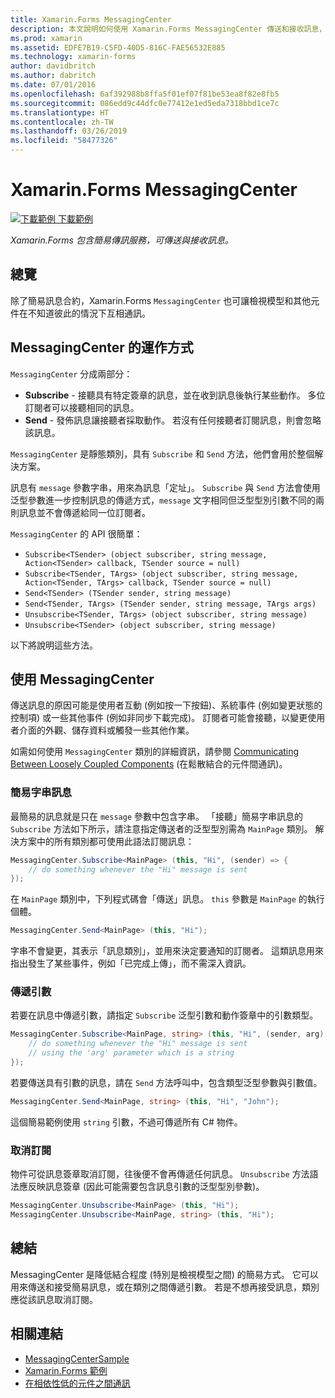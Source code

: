 ```yaml
---
title: Xamarin.Forms MessagingCenter
description: 本文說明如何使用 Xamarin.Forms MessagingCenter 傳送和接收訊息，減低檢視模型等類別之間的結合程度。
ms.prod: xamarin
ms.assetid: EDFE7B19-C5FD-40D5-816C-FAE56532E885
ms.technology: xamarin-forms
author: davidbritch
ms.author: dabritch
ms.date: 07/01/2016
ms.openlocfilehash: 6af392988b8ffa5f01ef07f81be53ea8f82e8fb5
ms.sourcegitcommit: 086edd9c44dfc0e77412e1ed5eda7318bbd1ce7c
ms.translationtype: HT
ms.contentlocale: zh-TW
ms.lasthandoff: 03/26/2019
ms.locfileid: "58477326"
---
```

# <a name="xamarinforms-messagingcenter"></a>Xamarin.Forms MessagingCenter

[![下載範例](~/media/shared/download.png) 下載範例](https://developer.xamarin.com/samples/UsingMessagingCenter)

_Xamarin.Forms 包含簡易傳訊服務，可傳送與接收訊息。_

<a name="Overview" />

## <a name="overview"></a>總覽

除了簡易訊息合約，Xamarin.Forms `MessagingCenter` 也可讓檢視模型和其他元件在不知道彼此的情況下互相通訊。

<a name="How_the_MessagingCenter_Works" />

## <a name="how-the-messagingcenter-works"></a>MessagingCenter 的運作方式

`MessagingCenter` 分成兩部分：

-  **Subscribe** - 接聽具有特定簽章的訊息，並在收到訊息後執行某些動作。 多位訂閱者可以接聽相同的訊息。
-  **Send** - 發佈訊息讓接聽者採取動作。 若沒有任何接聽者訂閱訊息，則會忽略該訊息。

`MessagingCenter` 是靜態類別，具有 `Subscribe` 和 `Send` 方法，他們會用於整個解決方案。

訊息有 `message` 參數字串，用來為訊息「定址」。 `Subscribe` 與 `Send` 方法會使用泛型參數進一步控制訊息的傳遞方式，`message` 文字相同但泛型型別引數不同的兩則訊息並不會傳遞給同一位訂閱者。

`MessagingCenter` 的 API 很簡單：

- `Subscribe<TSender> (object subscriber, string message, Action<TSender> callback, TSender source = null)`
- `Subscribe<TSender, TArgs> (object subscriber, string message, Action<TSender, TArgs> callback, TSender source = null)`
- `Send<TSender> (TSender sender, string message)`
- `Send<TSender, TArgs> (TSender sender, string message, TArgs args)`
- `Unsubscribe<TSender, TArgs> (object subscriber, string message)`
- `Unsubscribe<TSender> (object subscriber, string message)`

以下將說明這些方法。

<a name="Using_the_MessagingCenter" />

## <a name="using-the-messagingcenter"></a>使用 MessagingCenter

傳送訊息的原因可能是使用者互動 (例如按一下按鈕)、系統事件 (例如變更狀態的控制項) 或一些其他事件 (例如非同步下載完成)。 訂閱者可能會接聽，以變更使用者介面的外觀、儲存資料或觸發一些其他作業。

如需如何使用 `MessagingCenter` 類別的詳細資訊，請參閱 [Communicating Between Loosely Coupled Components](~/xamarin-forms/enterprise-application-patterns/communicating-between-loosely-coupled-components.md) (在鬆散結合的元件間通訊)。

### <a name="simple-string-message"></a>簡易字串訊息

最簡易的訊息就是只在 `message` 參數中包含字串。 「接聽」簡易字串訊息的 `Subscribe` 方法如下所示，請注意指定傳送者的泛型型別需為 `MainPage` 類別。 解決方案中的所有類別都可使用此語法訂閱訊息：

```csharp
MessagingCenter.Subscribe<MainPage> (this, "Hi", (sender) => {
    // do something whenever the "Hi" message is sent
});
```

在 `MainPage` 類別中，下列程式碼會「傳送」訊息。 `this` 參數是 `MainPage` 的執行個體。

```csharp
MessagingCenter.Send<MainPage> (this, "Hi");
```

字串不會變更，其表示「訊息類別」，並用來決定要通知的訂閱者。 這類訊息用來指出發生了某些事件，例如「已完成上傳」，而不需深入資訊。

### <a name="passing-an-argument"></a>傳遞引數

若要在訊息中傳遞引數，請指定 `Subscribe` 泛型引數和動作簽章中的引數類型。

```csharp
MessagingCenter.Subscribe<MainPage, string> (this, "Hi", (sender, arg) => {
    // do something whenever the "Hi" message is sent
    // using the 'arg' parameter which is a string
});
```

若要傳送具有引數的訊息，請在 `Send` 方法呼叫中，包含類型泛型參數與引數值。

```csharp
MessagingCenter.Send<MainPage, string> (this, "Hi", "John");
```

這個簡易範例使用 `string` 引數，不過可傳遞所有 C# 物件。

### <a name="unsubscribe"></a>取消訂閱

物件可從訊息簽章取消訂閱，往後便不會再傳遞任何訊息。 `Unsubscribe` 方法語法應反映訊息簽章 (因此可能需要包含訊息引數的泛型型別參數)。

```csharp
MessagingCenter.Unsubscribe<MainPage> (this, "Hi");
MessagingCenter.Unsubscribe<MainPage, string> (this, "Hi");
```

<a name="Summary" />

## <a name="summary"></a>總結

MessagingCenter 是降低結合程度 (特別是檢視模型之間) 的簡易方式。 它可以用來傳送和接受簡易訊息，或在類別之間傳遞引數。 若是不想再接受訊息，類別應從該訊息取消訂閱。


## <a name="related-links"></a>相關連結

- [MessagingCenterSample](https://developer.xamarin.com/samples/UsingMessagingCenter)
- [Xamarin.Forms 範例](https://github.com/xamarin/xamarin-forms-samples)
- [在相依性低的元件之間通訊](~/xamarin-forms/enterprise-application-patterns/communicating-between-loosely-coupled-components.md)
